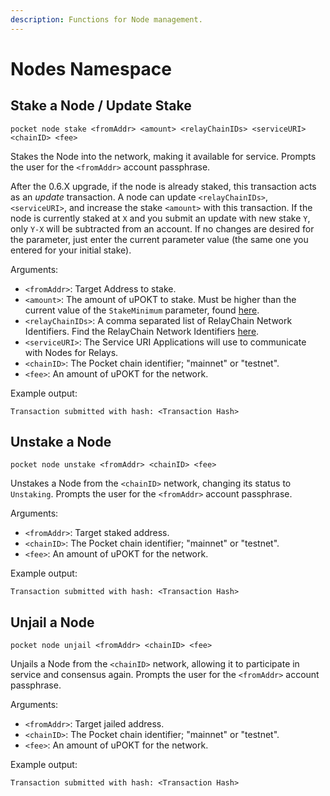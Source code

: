 ```yaml
---
description: Functions for Node management.
---
```


# Nodes Namespace

## Stake a Node / Update Stake

```text
pocket node stake <fromAddr> <amount> <relayChainIDs> <serviceURI> <chainID> <fee>
```

Stakes the Node into the network, making it available for service. Prompts the user for the `<fromAddr>` account passphrase.

After the 0.6.X upgrade, if the node is already staked, this transaction acts as an _update_ transaction. A node can update `<relayChainIDs>`, `<serviceURI>`, and increase the stake `<amount>` with this transaction. If the node is currently staked at `X` and you submit an update with new stake `Y`, only `Y-X` will be subtracted from an account. If no changes are desired for the parameter, just enter the current parameter value \(the same one you entered for your initial stake\).

Arguments:

* `<fromAddr>`: Target Address to stake.
* `<amount>`: The amount of uPOKT to stake. Must be higher than the current value of the `StakeMinimum`  parameter, found [here](https://docs.pokt.network/home/references/protocol-parameters#stakeminimum).
* `<relayChainIDs>`: A comma separated list of RelayChain Network Identifiers. Find the RelayChain Network Identifiers [here](https://docs.pokt.network/home/references/supported-blockchains).
* `<serviceURI>`: The Service URI Applications will use to communicate with Nodes for Relays.
* `<chainID>`: The Pocket chain identifier; "mainnet" or "testnet".
* `<fee>`:  An amount of uPOKT for the network.

Example output:

```text
Transaction submitted with hash: <Transaction Hash>
```

## Unstake a Node

```text
pocket node unstake <fromAddr> <chainID> <fee>
```

Unstakes a Node from the `<chainID>` network, changing its status to `Unstaking`. Prompts the user for the `<fromAddr>` account passphrase.

Arguments:

* `<fromAddr>`: Target staked address.
* `<chainID>`: The Pocket chain identifier; "mainnet" or "testnet".
* `<fee>`:  An amount of uPOKT for the network.

Example output:

```text
Transaction submitted with hash: <Transaction Hash>
```

## Unjail a Node

```text
pocket node unjail <fromAddr> <chainID> <fee>
```

Unjails a Node from the `<chainID>` network, allowing it to participate in service and consensus again. Prompts the user for the `<fromAddr>` account passphrase.

Arguments:

* `<fromAddr>`: Target jailed address.
* `<chainID>`: The Pocket chain identifier; "mainnet" or "testnet".
* `<fee>`:  An amount of uPOKT for the network.

Example output:

```text
Transaction submitted with hash: <Transaction Hash>
```

